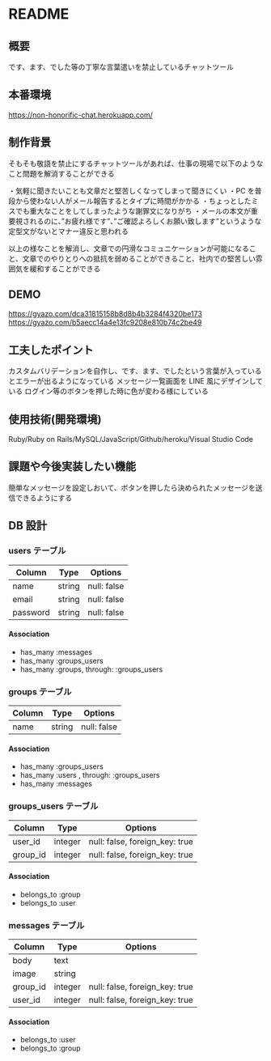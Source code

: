 # README

## 概要

です、ます、でした等の丁寧な言葉遣いを禁止しているチャットツール

## 本番環境

https://non-honorific-chat.herokuapp.com/

## 制作背景

そもそも敬語を禁止にするチャットツールがあれば、仕事の現場で以下のようなこと問題を解消することができる

・気軽に聞きたいことも文章だと堅苦しくなってしまって聞きにくい
・PC を普段から使わない人がメール報告するとタイプに時間がかかる
・ちょっとしたミスでも重大なことをしてしまったような謝罪文になりがち
・メールの本文が重要視されるのに、”お疲れ様です”、”ご確認よろしくお願い致します”というような定型文がないとマナー違反と思われる

以上の様なことを解消し、文章での円滑なコミュニケーションが可能になること、文章でのやりとりへの抵抗を弱めることができること、社内での堅苦しい雰囲気を緩和することができる

## DEMO

https://gyazo.com/dca31815158b8d8b4b3284f4320be173
https://gyazo.com/b5aecc14a4e13fc9208e810b74c2be49

## 工夫したポイント

カスタムバリデーションを自作し、です、ます、でしたという言葉が入っているとエラーが出るようになっている
メッセージ一覧画面を LINE 風にデザインしている
ログイン等のボタンを押した時に色が変わる様にしている

## 使用技術(開発環境)

Ruby/Ruby on Rails/MySQL/JavaScript/Github/heroku/Visual Studio Code

## 課題や今後実装したい機能

簡単なメッセージを設定しおいて、ボタンを押したら決められたメッセージを送信できるようにする

## DB 設計

### users テーブル

| Column   | Type   | Options     |
| -------- | ------ | ----------- |
| name     | string | null: false |
| email    | string | null: false |
| password | string | null: false |

#### Association

- has_many :messages
- has_many :groups_users
- has_many :groups, through: :groups_users

### groups テーブル

| Column | Type   | Options     |
| ------ | ------ | ----------- |
| name   | string | null: false |

#### Association

- has_many :groups_users
- has_many :users , through: :groups_users
- has_many :messages

### groups_users テーブル

| Column   | Type    | Options                        |
| -------- | ------- | ------------------------------ |
| user_id  | integer | null: false, foreign_key: true |
| group_id | integer | null: false, foreign_key: true |

#### Association

- belongs_to :group
- belongs_to :user

### messages テーブル

| Column   | Type    | Options                        |
| -------- | ------- | ------------------------------ |
| body     | text    |                                |
| image    | string  |                                |
| group_id | integer | null: false, foreign_key: true |
| user_id  | integer | null: false, foreign_key: true |

#### Association

- belongs_to :user
- belongs_to :group
